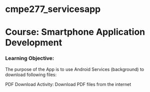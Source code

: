 # cmpe277_servicesapp
# Course: Smartphone Application Development

### Learning Objective:

The purpose of the App is to use Android Services (background) to download following files:

PDF Download Activity: Download PDF files from the internet
